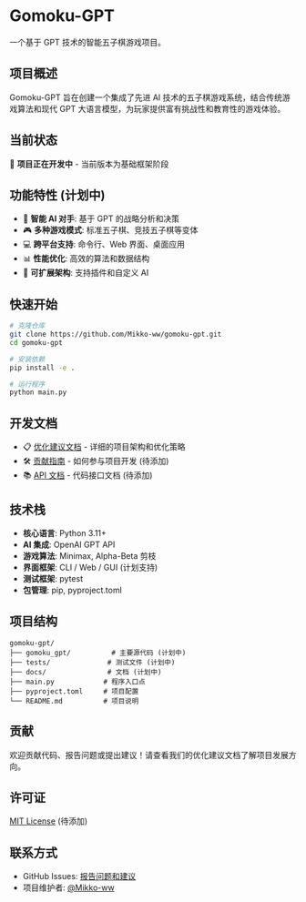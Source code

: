 # Gomoku-GPT

一个基于 GPT 技术的智能五子棋游戏项目。

## 项目概述

Gomoku-GPT 旨在创建一个集成了先进 AI 技术的五子棋游戏系统，结合传统游戏算法和现代 GPT 大语言模型，为玩家提供富有挑战性和教育性的游戏体验。

## 当前状态

🚧 **项目正在开发中** - 当前版本为基础框架阶段

## 功能特性 (计划中)

- 🎯 **智能 AI 对手**: 基于 GPT 的战略分析和决策
- 🎮 **多种游戏模式**: 标准五子棋、竞技五子棋等变体
- 💻 **跨平台支持**: 命令行、Web 界面、桌面应用
- 📊 **性能优化**: 高效的算法和数据结构
- 🔧 **可扩展架构**: 支持插件和自定义 AI

## 快速开始

```bash
# 克隆仓库
git clone https://github.com/Mikko-ww/gomoku-gpt.git
cd gomoku-gpt

# 安装依赖
pip install -e .

# 运行程序
python main.py
```

## 开发文档

- 📋 [优化建议文档](./OPTIMIZATION_RECOMMENDATIONS.md) - 详细的项目架构和优化策略
- 🛠️ [贡献指南](./CONTRIBUTING.md) - 如何参与项目开发 (待添加)
- 📚 [API 文档](./docs/) - 代码接口文档 (待添加)

## 技术栈

- **核心语言**: Python 3.11+
- **AI 集成**: OpenAI GPT API
- **游戏算法**: Minimax, Alpha-Beta 剪枝
- **界面框架**: CLI / Web / GUI (计划支持)
- **测试框架**: pytest
- **包管理**: pip, pyproject.toml

## 项目结构

```
gomoku-gpt/
├── gomoku_gpt/          # 主要源代码 (计划中)
├── tests/              # 测试文件 (计划中) 
├── docs/               # 文档 (计划中)
├── main.py            # 程序入口点
├── pyproject.toml     # 项目配置
└── README.md          # 项目说明
```

## 贡献

欢迎贡献代码、报告问题或提出建议！请查看我们的优化建议文档了解项目发展方向。

## 许可证

[MIT License](LICENSE) (待添加)

## 联系方式

- GitHub Issues: [报告问题和建议](https://github.com/Mikko-ww/gomoku-gpt/issues)
- 项目维护者: [@Mikko-ww](https://github.com/Mikko-ww)